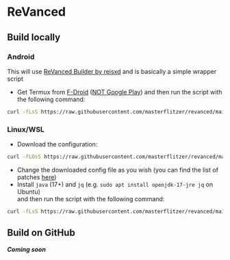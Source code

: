 # ReVanced

## Build locally

### Android

This will use [ReVanced Builder by reisxd](https://github.com/reisxd/revanced-builder.git) and is basically a simple wrapper script

-   Get Termux from [F-Droid](https://f-droid.org/packages/com.termux/) ([NOT Google Play](https://github.com/termux/termux-app#google-play-store-deprecated)) and then run the script with the following command:

```bash
curl -fLsS https://raw.githubusercontent.com/masterflitzer/revanced/main/revanced-builder.sh --proto =https --tlsv1.2 | bash
```

### Linux/WSL

-   Download the configuration:

```bash
curl -fLOsS https://raw.githubusercontent.com/masterflitzer/revanced/main/revanced.json --proto =https --tlsv1.2
```

-   Change the downloaded config file as you wish (you can find the list of patches [here](https://github.com/revanced/revanced-patches))
-   Install `java` (17+) and `jq` (e.g. `sudo apt install openjdk-17-jre jq` on Ubuntu) \
    and then run the script with the following command:

```bash
curl -fLsS https://raw.githubusercontent.com/masterflitzer/revanced/main/revanced.sh --proto =https --tlsv1.2 | bash
```

## Build on GitHub

**_Coming soon_**
